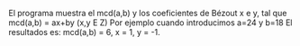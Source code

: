 El programa muestra el mcd(a,b) y los coeficientes de Bézout x e y, tal que mcd(a,b) = ax+by (x,y E Z)
Por ejemplo cuando introducimos
a=24 y b=18
El resultados es: mcd(a,b) = 6, x = 1, y = -1.

